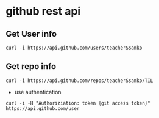 # github rest api

## Get User info

`curl -i https://api.github.com/users/teacherSsamko`

## Get repo info

`curl -i https://api.github.com/repos/teacherSsamko/TIL`

- use authentication

`curl -i -H "Authoriziation: token {git access token}" https://api.github.com/user`
